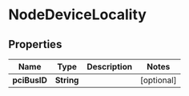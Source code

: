 

# NodeDeviceLocality


## Properties

| Name | Type | Description | Notes |
|------------ | ------------- | ------------- | -------------|
|**pciBusID** | **String** |  |  [optional] |



